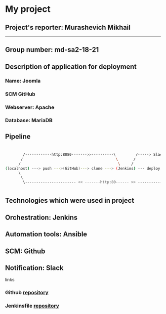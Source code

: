 # My project

## Project's reporter: Murashevich Mikhail

---

## Group number: md-sa2-18-21

## Description of application for deployment

### Name: Joomla

### SCM GitHub 

### Webserver: Apache

### Database: MariaDB

## Pipeline

#
```bash
        /------------http:8080------->>----------\         /-----> Slack
       /                                          \       /
      /                                            \     /                   
(localhost) ---> push --->(GitHub)---> clone ---> (Jenkins) --- deploy ---> (remote local ansible host: joomla+Apache+MariaDB )
      \                                                                              /
       \                                                                            /
        \----------------------- << -------http:80------ >> -----------------------/
```
#

## Technologies which were used in project

## Orchestration: Jenkins

## Automation tools: Ansible

## SCM: Github

## Notification: Slack

links

### Github [repository](https://github.com/mikevoice/project)
### Jenkinsfile [repository](https://github.com/mikevoice/pipe)
